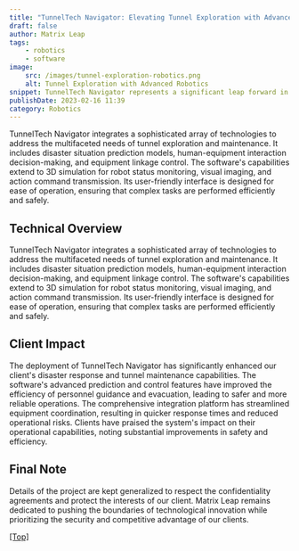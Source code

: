 ```yaml
---
title: "TunnelTech Navigator: Elevating Tunnel Exploration with Advanced Robotics"
draft: false
author: Matrix Leap
tags:
    - robotics
    - software
image:
    src: /images/tunnel-exploration-robotics.png
    alt: Tunnel Exploration with Advanced Robotics
snippet: TunnelTech Navigator represents a significant leap forward in tunnel exploration and maintenance technology. Undertaken by Matrix Leap, this project focuses on developing an upper computer software for tunnel robots, aimed at enhancing disaster response capabilities and equipment coordination. The software is designed to manage and interact with a variety of robotic equipment in challenging environments, providing real-time data and control to facilitate swift and safe operations.
publishDate: 2023-02-16 11:39
category: Robotics
---
```


TunnelTech Navigator integrates a sophisticated array of technologies to address the multifaceted needs of tunnel exploration and maintenance. It includes disaster situation prediction models, human-equipment interaction decision-making, and equipment linkage control. The software's capabilities extend to 3D simulation for robot status monitoring, visual imaging, and action command transmission. Its user-friendly interface is designed for ease of operation, ensuring that complex tasks are performed efficiently and safely.

## Technical Overview

TunnelTech Navigator integrates a sophisticated array of technologies to address the multifaceted needs of tunnel exploration and maintenance. It includes disaster situation prediction models, human-equipment interaction decision-making, and equipment linkage control. The software's capabilities extend to 3D simulation for robot status monitoring, visual imaging, and action command transmission. Its user-friendly interface is designed for ease of operation, ensuring that complex tasks are performed efficiently and safely.

## Client Impact

The deployment of TunnelTech Navigator has significantly enhanced our client's disaster response and tunnel maintenance capabilities. The software's advanced prediction and control features have improved the efficiency of personnel guidance and evacuation, leading to safer and more reliable operations. The comprehensive integration platform has streamlined equipment coordination, resulting in quicker response times and reduced operational risks. Clients have praised the system's impact on their operational capabilities, noting substantial improvements in safety and efficiency.

## Final Note

Details of the project are kept generalized to respect the confidentiality agreements and protect the interests of our client. Matrix Leap remains dedicated to pushing the boundaries of technological innovation while prioritizing the security and competitive advantage of our clients.

<a href="#top">[Top]</a>
